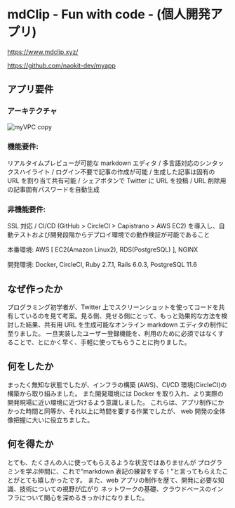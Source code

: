 # mdClip - Fun with code - (個人開発アプリ)

https://www.mdclip.xyz/

https://github.com/naokit-dev/myapp

## アプリ要件

### アーキテクチャ

![myVPC copy](https://user-images.githubusercontent.com/65161895/93186408-90c2a400-f779-11ea-9b57-07656b469d19.png)

### 機能要件:

リアルタイムプレビューが可能な markdown エディタ / 多言語対応のシンタックスハイライト / ログイン不要で記事の作成が可能 / 生成した記事は固有の URL を割り当て共有可能 / シェアボタンで Twitter に URL を投稿 / URL 削除用の記事固有パスワードを自動生成

### 非機能要件:

SSL 対応 / CI/CD (GitHub > CircleCI > Capistrano > AWS EC2) を導入し、自動テストおよび開発段階からデプロイ環境での動作検証が可能であること

本番環境: AWS [ EC2(Amazon Linux2), RDS(PostgreSQL) ], NGINX

開発環境: Docker, CircleCI, Ruby 2.7.1, Rails 6.0.3, PostgreSQL 11.6

## なぜ作ったか

プログラミング初学者が、Twitter 上でスクリーンショットを使ってコードを共有しているのを見て考案。見る側、見せる側にとって、もっと効果的な方法を検討した結果、共有用 URL を生成可能なオンライン markdown エディタの制作に至りました。
一旦実装したユーザー登録機能を、利用のために必須ではなくすることで、とにかく早く、手軽に使ってもらうことに拘りました。

## 何をしたか

まったく無知な状態でしたが、インフラの構築 (AWS)、CI/CD 環境(CircleCI)の構築から取り組みました。
また開発環境には Docker を取り入れ、より実際の開発現場に近い環境に近づけるよう意識しました。
これらは、アプリ制作にかかった時間と同等か、それ以上に時間を要する作業でしたが、
web 開発の全体像把握に大いに役立ちました。

## 何を得たか

とても、たくさんの人に使ってもらえるような状況ではありませんが
プログラミンを学ぶ仲間に、これで”markdown 表記の練習をする！”と言ってもらえたことがとても嬉しかったです。
また、web アプリの制作を歴て、開発に必要な知識、技術についての視野が広がり
ネットワークの基礎、クラウドベースのインフラについて関心を深めるきっかけになりました。

